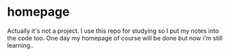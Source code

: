 # homepage
Actually it's not a project. I use this repo for studying so I put my notes into the code too. One day my homepage of course will be done but now i'm still learning..
